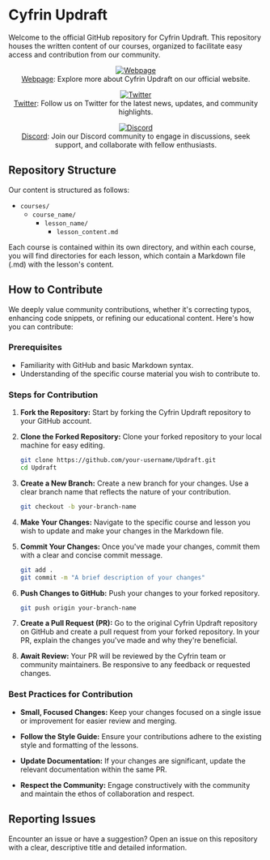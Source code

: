 # Cyfrin Updraft

Welcome to the official GitHub repository for Cyfrin Updraft. This repository houses the written content of our courses, organized to facilitate easy access and contribution from our community.


<p align="center">
  <a href="https://updraft.cyfrin.io/">
    <img src="https://img.icons8.com/fluency/48/000000/domain.png" alt="Webpage"/>
  </a>
  <br>
  <a href="https://updraft.cyfrin.io/">Webpage</a>: Explore more about Cyfrin Updraft on our official website.
</p>

<p align="center">
  <a href="https://twitter.com/CyfrinUpdraft">
    <img src="https://img.icons8.com/color/48/000000/twitter--v1.png" alt="Twitter"/>
  </a>
  <br>
  <a href="https://twitter.com/CyfrinUpdraft">Twitter</a>: Follow us on Twitter for the latest news, updates, and community highlights.
</p>

<p align="center">
  <a href="https://discord.gg/NhVAmtvnzr">
    <img src="https://img.icons8.com/color/48/000000/discord--v2.png" alt="Discord"/>
  </a>
  <br>
  <a href="https://discord.gg/NhVAmtvnzr">Discord</a>: Join our Discord community to engage in discussions, seek support, and collaborate with fellow enthusiasts.
</p>



## Repository Structure

Our content is structured as follows:

- `courses/`
  - `course_name/`
    - `lesson_name/`
      - `lesson_content.md`

Each course is contained within its own directory, and within each course, you will find directories for each lesson, which contain a Markdown file (.md) with the lesson's content.

## How to Contribute

We deeply value community contributions, whether it's correcting typos, enhancing code snippets, or refining our educational content. Here's how you can contribute:

### Prerequisites

- Familiarity with GitHub and basic Markdown syntax.
- Understanding of the specific course material you wish to contribute to.

### Steps for Contribution

1. **Fork the Repository:** Start by forking the Cyfrin Updraft repository to your GitHub account.

2. **Clone the Forked Repository:** Clone your forked repository to your local machine for easy editing.

   ```bash
   git clone https://github.com/your-username/Updraft.git
   cd Updraft
   ```

3. **Create a New Branch:** Create a new branch for your changes. Use a clear branch name that reflects the nature of your contribution.

   ```bash
   git checkout -b your-branch-name
   ```

4. **Make Your Changes:** Navigate to the specific course and lesson you wish to update and make your changes in the Markdown file.

5. **Commit Your Changes:** Once you've made your changes, commit them with a clear and concise commit message.

   ```bash
   git add .
   git commit -m "A brief description of your changes"
   ```

6. **Push Changes to GitHub:** Push your changes to your forked repository.

   ```bash
   git push origin your-branch-name
   ```

7. **Create a Pull Request (PR):** Go to the original Cyfrin Updraft repository on GitHub and create a pull request from your forked repository. In your PR, explain the changes you've made and why they're beneficial.

8. **Await Review:** Your PR will be reviewed by the Cyfrin team or community maintainers. Be responsive to any feedback or requested changes.

### Best Practices for Contribution

- **Small, Focused Changes:** Keep your changes focused on a single issue or improvement for easier review and merging.

- **Follow the Style Guide:** Ensure your contributions adhere to the existing style and formatting of the lessons.

- **Update Documentation:** If your changes are significant, update the relevant documentation within the same PR.

- **Respect the Community:** Engage constructively with the community and maintain the ethos of collaboration and respect.

## Reporting Issues

Encounter an issue or have a suggestion? Open an issue on this repository with a clear, descriptive title and detailed information.
